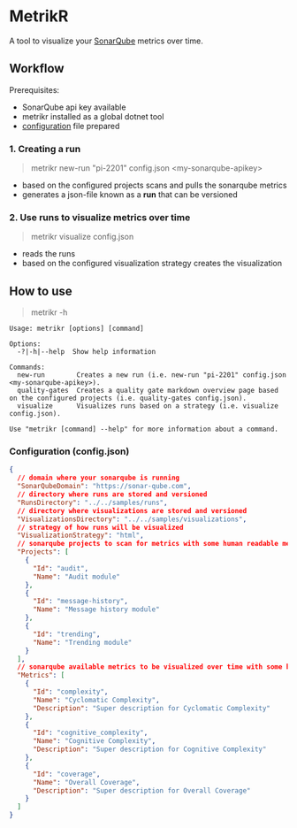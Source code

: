 # MetrikR

A tool to visualize your [SonarQube](https://www.sonarqube.org/) metrics over time.

## Workflow

Prerequisites:

- SonarQube api key available
- metrikr installed as a global dotnet tool
- [configuration](#configuration-configjson) file prepared

### 1. Creating a run

> metrikr new-run "pi-2201" config.json \<my-sonarqube-apikey>

- based on the configured projects scans and pulls the sonarqube metrics
- generates a json-file known as a **run** that can be versioned

### 2. Use runs to visualize metrics over time

> metrikr visualize config.json

- reads the runs
- based on the configured visualization strategy creates the visualization

## How to use

> metrikr -h

```console
Usage: metrikr [options] [command]

Options:
  -?|-h|--help  Show help information

Commands:
  new-run        Creates a new run (i.e. new-run "pi-2201" config.json <my-sonarqube-apikey>).
  quality-gates  Creates a quality gate markdown overview page based on the configured projects (i.e. quality-gates config.json).
  visualize      Visualizes runs based on a strategy (i.e. visualize config.json).

Use "metrikr [command] --help" for more information about a command.
```

### Configuration (config.json)

```json
{
  // domain where your sonarqube is running
  "SonarQubeDomain": "https://sonar-qube.com",
  // directory where runs are stored and versioned
  "RunsDirectory": "../../samples/runs",
  // directory where visualizations are stored and versioned
  "VisualizationsDirectory": "../../samples/visualizations",
  // strategy of how runs will be visualized
  "VisualizationStrategy": "html",
  // sonarqube projects to scan for metrics with some human readable meta-data
  "Projects": [
    {
      "Id": "audit",
      "Name": "Audit module"
    },
    {
      "Id": "message-history",
      "Name": "Message history module"
    },
    {
      "Id": "trending",
      "Name": "Trending module"
    }
  ],
  // sonarqube available metrics to be visualized over time with some human readable meta-data
  "Metrics": [
    {
      "Id": "complexity",
      "Name": "Cyclomatic Complexity",
      "Description": "Super description for Cyclomatic Complexity"
    },
    {
      "Id": "cognitive_complexity",
      "Name": "Cognitive Complexity",
      "Description": "Super description for Cognitive Complexity"
    },
    {
      "Id": "coverage",
      "Name": "Overall Coverage",
      "Description": "Super description for Overall Coverage"
    }
  ]
}
```
